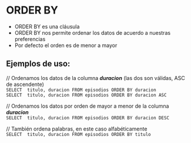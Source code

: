 # ORDER BY
- ORDER BY es una cláusula
- ORDER BY nos permite ordenar los datos de acuerdo a nuestras preferencias  
- Por defecto el orden es de menor a mayor

## Ejemplos de uso:
// Ordenamos los datos de la columna _**duracion**_ (las dos son válidas, ASC de ascendente)  
`SELECT  titulo, duracion FROM episodios ORDER BY duracion`  
`SELECT  titulo, duracion FROM episodios ORDER BY duracion ASC`

// Ordenamos los datos por orden de mayor a menor de la columna _**duracion**_  
`SELECT  titulo, duracion FROM episodios ORDER BY duracion DESC`

// También ordena palabras, en este caso alfabéticamente  
`SELECT  titulo, duracion FROM episodios ORDER BY titulo`
